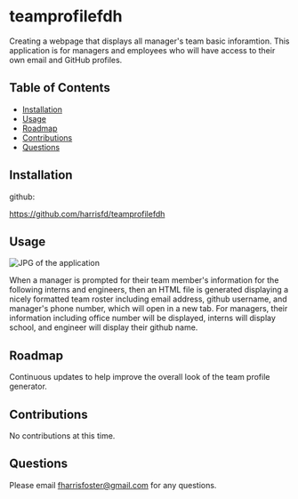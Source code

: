 # teamprofilefdh
Creating a webpage that displays all manager's team basic inforamtion. This application is for managers and employees who will have access to their own email and GitHub profiles. 

## Table of Contents

- [Installation](#installation)
- [Usage](#usage)
- [Roadmap](#roadmap)
- [Contributions](#contributions)
- [Questions](#questions)

## Installation

github:

https://github.com/harrisfd/teamprofilefdh

## Usage

<img src="../dist/Images/TeamProfileGenerator.jpg" alt="JPG of the application"/>

When a manager is prompted for their team member's information for the following interns and engineers, then an HTML file is generated displaying a nicely formatted team roster including email address, github username, and manager's phone number, which will open in a new tab. For managers, their information including office number will be displayed, interns will display school, and engineer will display their github name. 


## Roadmap

Continuous updates to help improve the overall look of the team profile generator.  

## Contributions

No contributions at this time.

## Questions

Please email fharrisfoster@gmail.com for any questions.